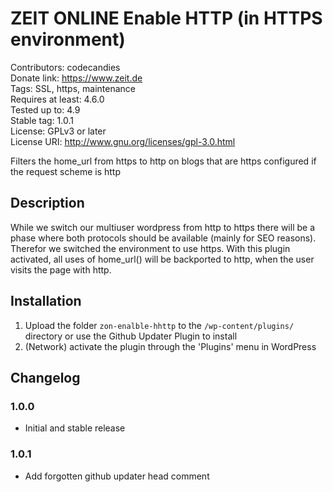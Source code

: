 # ZEIT ONLINE Enable HTTP (in HTTPS environment)
Contributors: codecandies  
Donate link: https://www.zeit.de  
Tags: SSL, https, maintenance  
Requires at least: 4.6.0  
Tested up to: 4.9  
Stable tag: 1.0.1  
License: GPLv3 or later  
License URI: http://www.gnu.org/licenses/gpl-3.0.html  

Filters the home_url from https to http on blogs that are https configured if the request scheme is http

## Description

While we switch our multiuser wordpress from http to https there will be a phase where both protocols should be available (mainly for SEO reasons). Therefor we switched the environment to use https. With this plugin activated, all uses of home_url() will be backported to http, when the user visits the page with http.

## Installation

1. Upload the folder `zon-enalble-hhttp` to the `/wp-content/plugins/` directory or use the Github Updater Plugin to install
2. (Network) activate the plugin through the 'Plugins' menu in WordPress

## Changelog

### 1.0.0
* Initial and stable release

### 1.0.1
* Add forgotten github updater head comment
